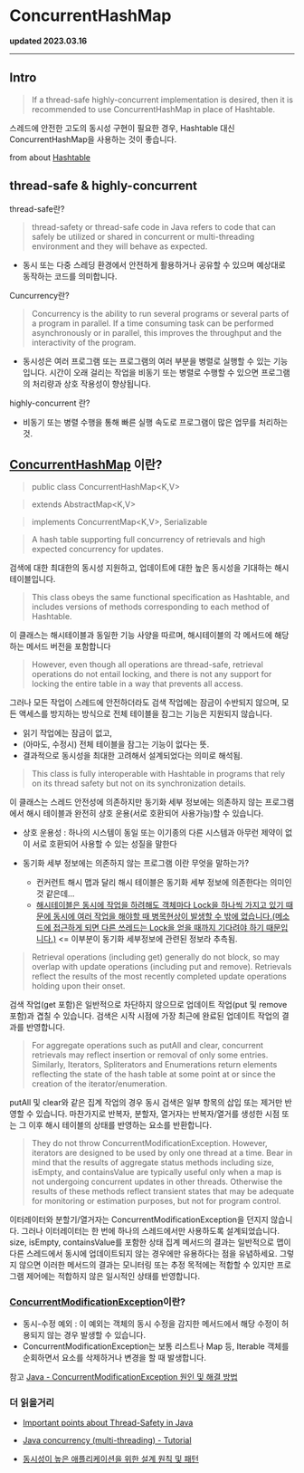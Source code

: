 # ConcurrentHashMap

**updated 2023.03.16**

<hr/>

## Intro

> If a thread-safe highly-concurrent implementation is desired, then it is recommended to use ConcurrentHashMap in place of Hashtable.

스레드에 안전한 고도의 동시성 구현이 필요한 경우, Hashtable 대신 ConcurrentHashMap을 사용하는 것이 좋습니다.

from about [Hashtable](https://docs.oracle.com/javase/8/docs/api/java/util/Hashtable.html)

## thread-safe & highly-concurrent

thread-safe란?

> thread-safety or thread-safe code in Java refers to code that can safely be utilized or shared in concurrent or multi-threading environment and they will behave as expected.

- 동시 또는 다중 스레딩 환경에서 안전하게 활용하거나 공유할 수 있으며 예상대로 동작하는 코드를 의미합니다.

Cuncurrency란?

> Concurrency is the ability to run several programs or several parts of a program in parallel. If a time consuming task can be performed asynchronously or in parallel, this improves the throughput and the interactivity of the program.

- 동시성은 여러 프로그램 또는 프로그램의 여러 부분을 병렬로 실행할 수 있는 기능입니다. 시간이 오래 걸리는 작업을 비동기 또는 병렬로 수행할 수 있으면 프로그램의 처리량과 상호 작용성이 향상됩니다.

highly-concurrent 란?

- 비동기 또는 병렬 수행을 통해 빠른 실행 속도로 프로그램이 많은 업무를 처리하는 것.

## [ConcurrentHashMap](https://docs.oracle.com/javase/8/docs/api/java/util/concurrent/ConcurrentHashMap.html) 이란?

> public class ConcurrentHashMap<K,V>

> extends AbstractMap<K,V>

> implements ConcurrentMap<K,V>, Serializable

> A hash table supporting full concurrency of retrievals and high expected concurrency for updates.

검색에 대한 최대한의 동시성 지원하고,
업데이트에 대한 높은 동시성을 기대하는 해시 테이블입니다.

> This class obeys the same functional specification as Hashtable, and includes versions of methods corresponding to each method of Hashtable.

이 클래스는 해시테이블과 동일한 기능 사양을 따르며, 해시테이블의 각 메서드에 해당하는 메서드 버전을 포함합니다

> However, even though all operations are thread-safe, retrieval operations do not entail locking, and there is not any support for locking the entire table in a way that prevents all access.

그러나 모든 작업이 스레드에 안전하더라도 검색 작업에는 잠금이 수반되지 않으며, 모든 액세스를 방지하는 방식으로 전체 테이블을 잠그는 기능은 지원되지 않습니다.

- 읽기 작업에는 잠금이 없고,
- (아마도, 수정시) 전체 테이블을 잠그는 기능이 없다는 뜻.
- 결과적으로 동시성을 최대한 고려해서 설계되었다는 의미로 해석됨.

> This class is fully interoperable with Hashtable in programs that rely on its thread safety but not on its synchronization details.

이 클래스는 스레드 안전성에 의존하지만 동기화 세부 정보에는 의존하지 않는 프로그램에서 해시 테이블과 완전히 상호 운용(서로 호환되어 사용가능)할 수 있습니다.

- 상호 운용성 : 하나의 시스템이 동일 또는 이기종의 다른 시스템과 아무런 제약이 없이 서로 호환되어 사용할 수 있는 성질을 말한다

- 동기화 세부 정보에는 의존하지 않는 프로그램 이란 무엇을 말하는가?
  - 컨커런트 해시 맵과 달리 해시 테이블은 동기화 세부 정보에 의존한다는 의미인것 같은데...
  - [해시테이블은 동시에 작업을 하려해도 객체마다 Lock을 하나씩 가지고 있기 때문에 동시에 여러 작업을 해야할 때 병목현상이 발생할 수 밖에 없습니다.(메소드에 접근하게 되면 다른 쓰레드는 Lock을 얻을 때까지 기다려야 하기 때문입니다.)](https://devlog-wjdrbs96.tistory.com/269) <= 이부분이 동기화 세부정보에 관련된 정보라 추측됨.

> Retrieval operations (including get) generally do not block, so may overlap with update operations (including put and remove). Retrievals reflect the results of the most recently completed update operations holding upon their onset.

검색 작업(get 포함)은 일반적으로 차단하지 않으므로 업데이트 작업(put 및 remove 포함)과 겹칠 수 있습니다. 검색은 시작 시점에 가장 최근에 완료된 업데이트 작업의 결과를 반영합니다.

> For aggregate operations such as putAll and clear, concurrent retrievals may reflect insertion or removal of only some entries. Similarly, Iterators, Spliterators and Enumerations return elements reflecting the state of the hash table at some point at or since the creation of the iterator/enumeration.

putAll 및 clear와 같은 집계 작업의 경우 동시 검색은 일부 항목의 삽입 또는 제거만 반영할 수 있습니다. 마찬가지로 반복자, 분할자, 열거자는 반복자/열거를 생성한 시점 또는 그 이후 해시 테이블의 상태를 반영하는 요소를 반환합니다.

> They do not throw ConcurrentModificationException. However, iterators are designed to be used by only one thread at a time. Bear in mind that the results of aggregate status methods including size, isEmpty, and containsValue are typically useful only when a map is not undergoing concurrent updates in other threads. Otherwise the results of these methods reflect transient states that may be adequate for monitoring or estimation purposes, but not for program control.

이터레이터와 분할기/열거자는 ConcurrentModificationException을 던지지 않습니다. 그러나 이터레이터는 한 번에 하나의 스레드에서만 사용하도록 설계되었습니다. size, isEmpty, containsValue를 포함한 상태 집계 메서드의 결과는 일반적으로 맵이 다른 스레드에서 동시에 업데이트되지 않는 경우에만 유용하다는 점을 유념하세요. 그렇지 않으면 이러한 메서드의 결과는 모니터링 또는 추정 목적에는 적합할 수 있지만 프로그램 제어에는 적합하지 않은 일시적인 상태를 반영합니다.

### [ConcurrentModificationException](https://docs.oracle.com/javase/8/docs/api/java/util/ConcurrentModificationException.html)이란?

- 동시-수정 예외 : 이 예외는 객체의 동시 수정을 감지한 메서드에서 해당 수정이 허용되지 않는 경우 발생할 수 있습니다.
- ConcurrentModificationException는 보통 리스트나 Map 등, Iterable 객체를 순회하면서 요소를 삭제하거나 변경을 할 때 발생합니다.

참고 [Java - ConcurrentModificationException 원인 및 해결 방법](https://codechacha.com/ko/java-concurrentmodificationexception/)

### 더 읽을거리

- [Important points about Thread-Safety in Java](https://gowthamy.medium.com/concurrent-programming-fundamentals-thread-safety-6b44c026bd2a)

- [Java concurrency (multi-threading) - Tutorial](https://www.vogella.com/tutorials/JavaConcurrency/article.html)

- [동시성이 높은 애플리케이션을 위한 설계 원칙 및 패턴](https://www.baeldung.com/concurrency-principles-patterns)
